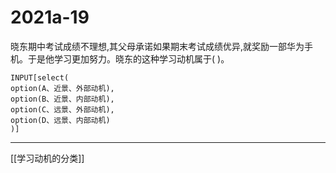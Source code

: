 # 2021a-19
晓东期中考试成绩不理想,其父母承诺如果期末考试成绩优异,就奖励一部华为手机。于是他学习更加努力。晓东的这种学习动机属于( )。
```meta-bind
INPUT[select(
option(A、近景、外部动机),
option(B、近景、内部动机),
option(C、远景、外部动机),
option(D、远景、内部动机)
)]
```

---

[[学习动机的分类]]
